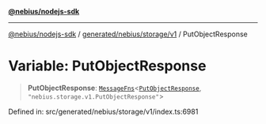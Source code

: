 [**@nebius/nodejs-sdk**](../../../../../README.md)

---

[@nebius/nodejs-sdk](../../../../../README.md) / [generated/nebius/storage/v1](../README.md) / PutObjectResponse

# Variable: PutObjectResponse

> **PutObjectResponse**: [`MessageFns`](../../../../../runtime/protos/core/interfaces/MessageFns.md)\<[`PutObjectResponse`](../interfaces/PutObjectResponse.md), `"nebius.storage.v1.PutObjectResponse"`\>

Defined in: src/generated/nebius/storage/v1/index.ts:6981
